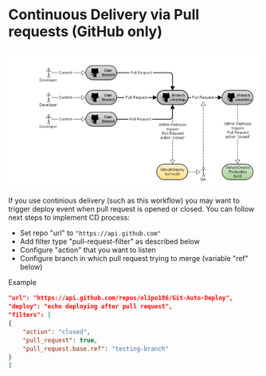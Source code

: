 # Continuous Delivery via Pull requests (GitHub only)

![Workflow](./graphics/continuous_delivery_process.png)

If you use continious delivery (such as this workflow) you may want to trigger deploy event when pull request is opened or closed.
You can follow next steps to implement CD process:
* Set repo "url" to ```"https://api.github.com"```
* Add filter type "pull-request-filter" as described below
* Configure "action" that you want to listen
* Configure branch in which pull request trying to merge (variable "ref" below)

Example
```json
"url": "https://api.github.com/repos/olipo186/Git-Auto-Deploy",
"deploy": "echo deploying after pull request",
"filters": [
{
    "action": "closed",
    "pull_request": true,
    "pull_request.base.ref": "testing-branch"
}
]
```
